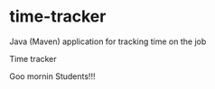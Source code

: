 # time-tracker
Java (Maven) application for tracking time on the job

Time tracker

Goo mornin Students!!!
